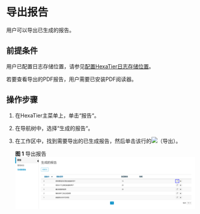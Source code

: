 # 导出报告<a name="ZH-CN_TOPIC_0111166375"></a>

用户可以导出已生成的报告。

## 前提条件<a name="zh-cn_topic_0110574965_s62ac256f43f04d4abee54ff11c70f29c"></a>

用户已配置日志存储位置，请参见[配置HexaTier日志存储位置](配置HexaTier日志存储位置.md#ZH-CN_TOPIC_0111166360)。

若要查看导出的PDF报告，用户需要已安装PDF阅读器。

## 操作步骤<a name="zh-cn_topic_0110574965_scc90a32bf1984b56bca234d844438962"></a>

1.  在HexaTier主菜单上，单击“报告“。
2.  在导航树中，选择“生成的报告“。
3.  在工作区中，找到需要导出的已生成报告，然后单击该行的![](figures/导出.png)（导出）。

    **图 1**  导出报告<a name="zh-cn_topic_0110574965_fig20631118809"></a>  
    ![](figures/导出报告.png "导出报告")


